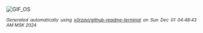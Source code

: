 <div align="justify">
<picture>
    <source media="(prefers-color-scheme: dark)" srcset="https://i.ibb.co/CWSBdFC/output-gif.gif">
    <source media="(prefers-color-scheme: light)" srcset="https://i.ibb.co/CWSBdFC/output-gif.gif">
    <img alt="GIF_OS" src="https://i.ibb.co/CWSBdFC/output-gif.gif">
</picture>

<sub><i>Generated automatically using [x0rzavi/github-readme-terminal](https://github.com/x0rzavi/github-readme-terminal) on Sun Dec 01 04:48:43 AM MSK 2024</i></sub>

</div>

<!-- Image deletion URL: https://ibb.co/PtVxp8X/95c882d369dca141fc1c85d95e05ea7b -->